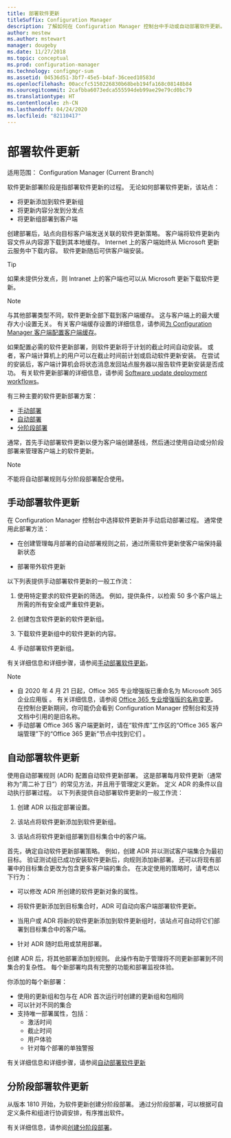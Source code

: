 ```yaml
---
title: 部署软件更新
titleSuffix: Configuration Manager
description: 了解如何在 Configuration Manager 控制台中手动或自动部署软件更新。
author: mestew
ms.author: mstewart
manager: dougeby
ms.date: 11/27/2018
ms.topic: conceptual
ms.prod: configuration-manager
ms.technology: configmgr-sum
ms.assetid: 04536d51-3bf7-45e5-b4af-36ceed10583d
ms.openlocfilehash: 00accfc5150226830b68beb194fa168c08148b84
ms.sourcegitcommit: 2cafbba6073edca555594deb99ae29e79cd0bc79
ms.translationtype: HT
ms.contentlocale: zh-CN
ms.lasthandoff: 04/24/2020
ms.locfileid: "82110417"
---
```

# <a name="deploy-software-updates"></a>部署软件更新  

适用范围：  Configuration Manager (Current Branch)

软件更新部署阶段是指部署软件更新的过程。 无论如何部署软件更新，该站点：
- 将更新添加到软件更新组
- 将更新内容分发到分发点
- 将更新组部署到客户端  

创建部署后，站点向目标客户端发送关联的软件更新策略。 客户端将软件更新内容文件从内容源下载到其本地缓存。 Internet 上的客户端始终从 Microsoft 更新云服务中下载内容。 软件更新随后可供客户端安装。   

> [!Tip]  
>  如果未提供分发点，则 Intranet 上的客户端也可以从 Microsoft 更新下载软件更新。  

> [!NOTE]  
>  与其他部署类型不同，软件更新全部下载到客户端缓存。 这与客户端上的最大缓存大小设置无关。 有关客户端缓存设置的详细信息，请参阅[为 Configuration Manager 客户端配置客户端缓存](../../core/clients/manage/manage-clients.md#BKMK_ClientCache)。  

如果配置必需的软件更新部署，则软件更新将于计划的截止时间自动安装。 或者，客户端计算机上的用户可以在截止时间前计划或启动软件更新安装。 在尝试的安装后，客户端计算机会将状态消息发回站点服务器以报告软件更新安装是否成功。 有关软件更新部署的详细信息，请参阅 [Software update deployment workflows](../understand/software-updates-introduction.md#BKMK_DeploymentWorkflows)。  

有三种主要的软件更新部署方案： 
- [手动部署](#BKMK_ManualDeployment)  
- [自动部署](#bkmk_auto)  
- [分阶段部署](#bkmk_phased)  

通常，首先手动部署软件更新以便为客户端创建基线，然后通过使用自动或分阶段部署来管理客户端上的软件更新。  

> [!Note]  
> 不能将自动部署规则与分阶段部署配合使用。



## <a name="manually-deploy-software-updates"></a><a name="BKMK_ManualDeployment"></a>手动部署软件更新
在 Configuration Manager 控制台中选择软件更新并手动启动部署过程。 通常使用此部署方法：  

- 在创建管理每月部署的自动部署规则之前，通过所需软件更新使客户端保持最新状态  

- 部署带外软件更新  


以下列表提供手动部署软件更新的一般工作流：  

1. 使用特定要求的软件更新的筛选。 例如，提供条件，以检索 50 多个客户端上所需的所有安全或严重软件更新。  

2. 创建包含软件更新的软件更新组。  

3. 下载软件更新组中的软件更新的内容。  

4. 手动部署软件更新组。  

有关详细信息和详细步骤，请参阅[手动部署软件更新](manually-deploy-software-updates.md)。

> [!Note]
> - 自 2020 年 4 月 21 日起，Office 365 专业增强版已重命名为 Microsoft 365 企业应用版  。 有关详细信息，请参阅 [Office 365 专业增强版的名称变更](https://docs.microsoft.com/deployoffice/name-change)。 在控制台更新期间，你可能仍会看到 Configuration Manager 控制台和支持文档中引用的是旧名称。
> - 手动部署 Office 365 客户端更新时，请在“软件库”工作区的“Office 365 客户端管理”下的“Office 365 更新”节点中找到它们    。 

## <a name="automatically-deploy-software-updates"></a><a name="bkmk_auto"></a> 自动部署软件更新

使用自动部署规则 (ADR) 配置自动软件更新部署。 这是部署每月软件更新（通常称为“周二补丁日”）的常见方法，并且用于管理定义更新。 定义 ADR 的条件以自动执行部署过程。 以下列表提供自动部署软件更新的一般工作流：  

1.  创建 ADR 以指定部署设置。  

2.  该站点将软件更新添加到软件更新组。  

3.  该站点将软件更新组部署到目标集合中的客户端。  

首先，确定自动软件更新部署策略。 例如，创建 ADR 并以测试客户端集合为最初目标。 验证测试组已成功安装软件更新后，向规则添加新部署。 还可以将现有部署中的目标集合更改为包含更多客户端的集合。 在决定使用的策略时，请考虑以下行为：  

- 可以修改 ADR 所创建的软件更新对象的属性。   

- 将软件更新添加到目标集合时，ADR 可自动向客户端部署软件更新。  

- 当用户或 ADR 将新的软件更新添加到软件更新组时，该站点可自动将它们部署到目标集合中的客户端。  

- 针对 ADR 随时启用或禁用部署。  


创建 ADR 后，将其他部署添加到规则。 此操作有助于管理将不同更新部署到不同集合的复杂性。 每个新部署均具有完整的功能和部署监视体验。  

你添加的每个新部署：  

- 使用的更新组和包与在 ADR 首次运行时创建的更新组和包相同  
- 可以针对不同的集合  
- 支持唯一部署属性，包括：  
  -   激活时间  
  -   截止时间  
  -   用户体验  
  -   针对每个部署的单独警报  


有关详细信息和详细步骤，请参阅[自动部署软件更新](automatically-deploy-software-updates.md)



## <a name="deploy-software-updates-in-phases"></a><a name="bkmk_phased"></a> 分阶段部署软件更新

<!--1358146-->
从版本 1810 开始，为软件更新创建分阶段部署。 通过分阶段部署，可以根据可自定义条件和组进行协调安排，有序推出软件。

有关详细信息，请参阅[创建分阶段部署](../../osd/deploy-use/create-phased-deployment-for-task-sequence.md?toc=/sccm/sum/toc.json&bc=/sccm/sum/breadcrumb/toc.json)。

